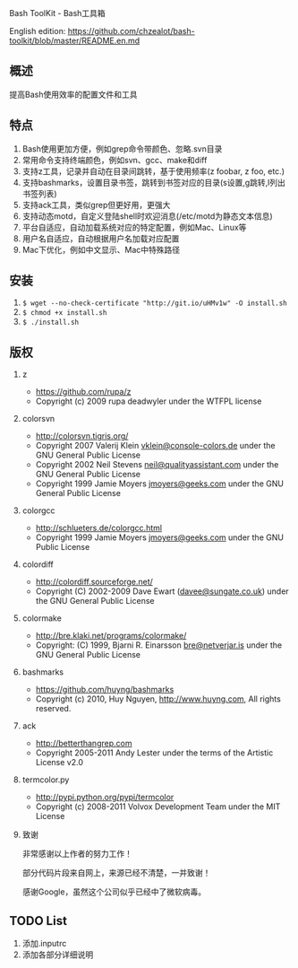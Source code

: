 Bash ToolKit - Bash工具箱

English edition: https://github.com/chzealot/bash-toolkit/blob/master/README.en.md

## 概述

提高Bash使用效率的配置文件和工具

## 特点

1. Bash使用更加方便，例如grep命令带颜色、忽略.svn目录
1. 常用命令支持终端颜色，例如svn、gcc、make和diff
1. 支持z工具，记录并自动在目录间跳转，基于使用频率(z foobar, z foo, etc.)
1. 支持bashmarks，设置目录书签，跳转到书签对应的目录(s设置,g跳转,l列出书签列表)
1. 支持ack工具，类似grep但更好用，更强大
1. 支持动态motd，自定义登陆shell时欢迎消息(/etc/motd为静态文本信息)
1. 平台自适应，自动加载系统对应的特定配置，例如Mac、Linux等
1. 用户名自适应，自动根据用户名加载对应配置
1. Mac下优化，例如中文显示、Mac中特殊路径

## 安装

1. `$ wget --no-check-certificate "http://git.io/uHMv1w" -O install.sh`
1. `$ chmod +x install.sh`
1. `$ ./install.sh`

## 版权

1. z

    * https://github.com/rupa/z
    * Copyright (c) 2009 rupa deadwyler under the WTFPL license

1. colorsvn

    * http://colorsvn.tigris.org/
    * Copyright 2007 Valerij Klein <vklein@console-colors.de> under the GNU General Public License
    * Copyright 2002 Neil Stevens <neil@qualityassistant.com> under the GNU General Public License
    * Copyright 1999 Jamie Moyers <jmoyers@geeks.com> under the GNU General Public License

1. colorgcc

    * http://schlueters.de/colorgcc.html
    * Copyright 1999 Jamie Moyers <jmoyers@geeks.com> under the GNU Public License

1. colordiff

    * http://colordiff.sourceforge.net/
    * Copyright (C) 2002-2009 Dave Ewart (davee@sungate.co.uk) under the GNU General Public License

1. colormake

    * http://bre.klaki.net/programs/colormake/
    * Copyright: (C) 1999, Bjarni R. Einarsson <bre@netverjar.is> under the GNU General Public License

1. bashmarks

    * https://github.com/huyng/bashmarks
    * Copyright (c) 2010, Huy Nguyen, http://www.huyng.com, All rights reserved.

1. ack

    * http://betterthangrep.com
    * Copyright 2005-2011 Andy Lester under the terms of the Artistic License v2.0

1. termcolor.py

    * http://pypi.python.org/pypi/termcolor
    * Copyright (c) 2008-2011 Volvox Development Team under the MIT License

1. 致谢

   非常感谢以上作者的努力工作！

   部分代码片段来自网上，来源已经不清楚，一并致谢！

   感谢Google，虽然这个公司似乎已经中了微软病毒。


## TODO List

1. 添加.inputrc
1. 添加各部分详细说明

